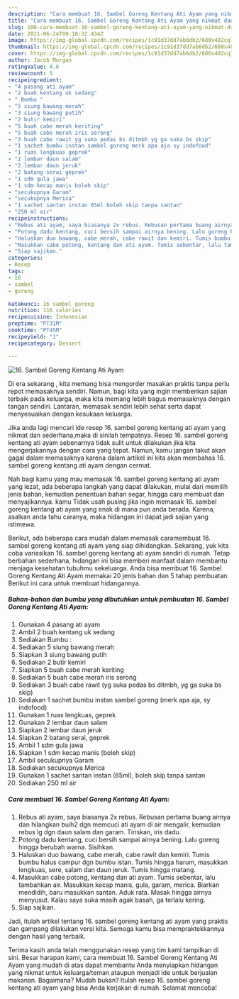 ```yaml
---
description: "Cara membuat 16. Sambel Goreng Kentang Ati Ayam yang nikmat dan Mudah Dibuat"
title: "Cara membuat 16. Sambel Goreng Kentang Ati Ayam yang nikmat dan Mudah Dibuat"
slug: 108-cara-membuat-16-sambel-goreng-kentang-ati-ayam-yang-nikmat-dan-mudah-dibuat
date: 2021-06-24T09:10:32.434Z
image: https://img-global.cpcdn.com/recipes/1c91d37dd7ab6db2/680x482cq70/16-sambel-goreng-kentang-ati-ayam-foto-resep-utama.jpg
thumbnail: https://img-global.cpcdn.com/recipes/1c91d37dd7ab6db2/680x482cq70/16-sambel-goreng-kentang-ati-ayam-foto-resep-utama.jpg
cover: https://img-global.cpcdn.com/recipes/1c91d37dd7ab6db2/680x482cq70/16-sambel-goreng-kentang-ati-ayam-foto-resep-utama.jpg
author: Jacob Morgan
ratingvalue: 4.6
reviewcount: 5
recipeingredient:
- "4 pasang ati ayam"
- "2 buah kentang uk sedang"
- " Bumbu "
- "5 siung bawang merah"
- "3 siung bawang putih"
- "2 butir kemiri"
- "5 buah cabe merah keriting"
- "5 buah cabe merah iris serong"
- "3 buah cabe rawit yg suka pedas bs ditmbh yg ga suka bs skip"
- "1 sachet bumbu instan sambel goreng merk apa aja sy indofood"
- "1 ruas lengkuas geprek"
- "2 lembar daun salam"
- "2 lembar daun jeruk"
- "2 batang serai geprek"
- "1 sdm gula jawa"
- "1 sdm kecap manis boleh skip"
- "secukupnya Garam"
- "secukupnya Merica"
- "1 sachet santan instan 65ml boleh skip tanpa santan"
- "250 ml air"
recipeinstructions:
- "Rebus ati ayam, saya biasanya 2x rebus. Rebusan pertama buang airnya dan hilangkan buih2 dgn memcuci ati ayam di air mengalir, kemudian rebus lg dgn daun salam dan garam. Tiriskan, iris dadu."
- "Potong dadu kentang, cuci bersih sampai airnya bening. Lalu goreng hingga berubah warna. Sisihkan."
- "Haluskan duo bawang, cabe merah, cabe rawit dan kemiri. Tumis bumbu halus campur dgn bumbu istan. Tumis hingga harum, masukkan lengkuas, sere, salam dan daun jeruk. Tumis hingga matang."
- "Masukkan cabe potong, kentang dan ati ayam. Tumis sebentar, lalu tambahkan air. Masukkan kecap manis, gula, garam, merica. Biarkan mendidih, baru masukkan santan. Aduk rata. Masak hingga airnya menyusut. Kalau saya suka masih agak basah, ga terlalu kering."
- "Siap sajikan."
categories:
- Resep
tags:
- 16
- sambel
- goreng

katakunci: 16 sambel goreng 
nutrition: 116 calories
recipecuisine: Indonesian
preptime: "PT31M"
cooktime: "PT45M"
recipeyield: "1"
recipecategory: Dessert

---
```



![16. Sambel Goreng Kentang Ati Ayam](https://img-global.cpcdn.com/recipes/1c91d37dd7ab6db2/680x482cq70/16-sambel-goreng-kentang-ati-ayam-foto-resep-utama.jpg)

Di era  sekarang , kita memang bisa mengorder masakan praktis tanpa perlu repot memasaknya sendiri. Namun, bagi kita yang ingin memberikan sajian terbaik pada keluarga, maka kita memang lebih bagus memasaknya dengan tangan sendiri. Lantaran, memasak sendiri lebih sehat serta dapat menyesuaikan dengan kesukaan keluarga.

Jika anda lagi mencari ide resep 16. sambel goreng kentang ati ayam yang nikmat dan sederhana,maka di sinilah tempatnya. Resep 16. sambel goreng kentang ati ayam  sebenarnya tidak sulit untuk dilakukan jika kita mengerjakannya dengan cara yang tepat. Namun, kamu jangan takut akan gagal dalam memasaknya 
karena dalam artikel ini kita akan membahas 16. sambel goreng kentang ati ayam dengan cermat.  



Nah bagi kamu yang mau memasak 16. sambel goreng kentang ati ayam yang lezat, ada beberapa langkah yang dapat dilakukan, mulai dari memilih jenis bahan, kemudian penentuan bahan segar, hingga cara membuat dan menyajikannya. kamu Tidak usah pusing jika ingin memasak 16. sambel goreng kentang ati ayam yang enak di mana pun anda berada. Karena, asalkan anda  tahu caranya, maka hidangan ini dapat jadi sajian yang istimewa.

Berikut, ada beberapa cara mudah dalam memasak caramembuat 16. sambel goreng kentang ati ayam yang siap dihidangkan. Sekarang, yuk kita coba variasikan 16. sambel goreng kentang ati ayam sendiri di rumah. Tetap berbahan sederhana, hidangan ini bisa memberi manfaat dalam membantu menjaga kesehatan tubuhmu sekeluarga. Anda bisa membuat 16. Sambel Goreng Kentang Ati Ayam memakai 20 jenis bahan dan 5 tahap pembuatan. Berikut ini cara untuk membuat hidangannya.

<!--inarticleads1-->

##### Bahan-bahan dan bumbu yang dibutuhkan untuk pembuatan 16. Sambel Goreng Kentang Ati Ayam:

1. Gunakan 4 pasang ati ayam
1. Ambil 2 buah kentang uk sedang
1. Sediakan  Bumbu :
1. Sediakan 5 siung bawang merah
1. Siapkan 3 siung bawang putih
1. Sediakan 2 butir kemiri
1. Siapkan 5 buah cabe merah keriting
1. Sediakan 5 buah cabe merah iris serong
1. Sediakan 3 buah cabe rawit (yg suka pedas bs ditmbh, yg ga suka bs skip)
1. Sediakan 1 sachet bumbu instan sambel goreng (merk apa aja, sy indofood)
1. Gunakan 1 ruas lengkuas, geprek
1. Gunakan 2 lembar daun salam
1. Siapkan 2 lembar daun jeruk
1. Siapkan 2 batang serai, geprek
1. Ambil 1 sdm gula jawa
1. Siapkan 1 sdm kecap manis (boleh skip)
1. Ambil secukupnya Garam
1. Sediakan secukupnya Merica
1. Gunakan 1 sachet santan instan (65ml), boleh skip tanpa santan
1. Sediakan 250 ml air




<!--inarticleads2-->

##### Cara membuat 16. Sambel Goreng Kentang Ati Ayam:

1. Rebus ati ayam, saya biasanya 2x rebus. Rebusan pertama buang airnya dan hilangkan buih2 dgn memcuci ati ayam di air mengalir, kemudian rebus lg dgn daun salam dan garam. Tiriskan, iris dadu.
1. Potong dadu kentang, cuci bersih sampai airnya bening. Lalu goreng hingga berubah warna. Sisihkan.
1. Haluskan duo bawang, cabe merah, cabe rawit dan kemiri. Tumis bumbu halus campur dgn bumbu istan. Tumis hingga harum, masukkan lengkuas, sere, salam dan daun jeruk. Tumis hingga matang.
1. Masukkan cabe potong, kentang dan ati ayam. Tumis sebentar, lalu tambahkan air. Masukkan kecap manis, gula, garam, merica. Biarkan mendidih, baru masukkan santan. Aduk rata. Masak hingga airnya menyusut. Kalau saya suka masih agak basah, ga terlalu kering.
1. Siap sajikan.




Jadi, itulah artikel tentang  16. sambel goreng kentang ati ayam  yang praktis dan gampang dilakukan versi kita. Semoga kamu bisa mempraktekkannya dengan hasil yang terbaik. 

Terima kasih anda telah menggunakan resep yang tim kami tampilkan di sini. Besar harapan kami, cara membuat  16. Sambel Goreng Kentang Ati Ayam yang mudah di atas dapat membantu Anda menyiapkan hidangan yang nikmat untuk keluarga/teman ataupun menjadi ide untuk berjualan makanan. Bagaimana? Mudah bukan? Itulah resep 16. sambel goreng kentang ati ayam yang bisa Anda kerjakan di rumah. Selamat mencoba!

